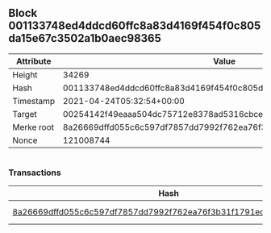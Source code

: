 ## Block 001133748ed4ddcd60ffc8a83d4169f454f0c805da15e67c3502a1b0aec98365

Attribute | Value
--- | ---
Height | 34269
Hash | 001133748ed4ddcd60ffc8a83d4169f454f0c805da15e67c3502a1b0aec98365
Timestamp | 2021-04-24T05:32:54+00:00
Target | 00254142f49eaaa504dc75712e8378ad5316cbcead634704b3734b6271167cc4
Merke root | 8a26669dffd055c6c597df7857dd7992f762ea76f3b31f1791ec6a704ed57e9d
Nonce | 121008744

```

```

### Transactions

Hash | Amount
--- | ---
[8a26669dffd055c6c597df7857dd7992f762ea76f3b31f1791ec6a704ed57e9d](8a26669dffd055c6c597df7857dd7992f762ea76f3b31f1791ec6a704ed57e9d.md) | 10.00000000 SKEPTI 
